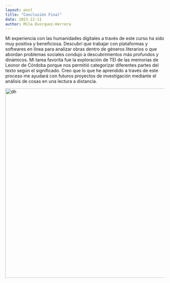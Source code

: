 ```yaml
---
layout: post
title: "Conclusión Final"
date: 2021-12-11
author: Mila Dvorquez-Herrera
---
```


Mi experiencia con las humanidades digitales a través de este curso ha sido muy positiva y beneficiosa. Descubrí que trabajar con plataformas y softwares en línea para analizar obras dentro de géneros literarios o que abordan problemas sociales condujo a descubrimientos más profundos y dinámicos. Mi tarea favorita fue la exploración de TEI de las memorias de Leonor de Córdoba porque nos permitió categorizar diferentes partes del texto según el significado. Creo que lo que he aprendido a través de este proceso me ayudará con futuros proyectos de investigación mediante el análisis de cosas en una lectura a distancia.

<img src="/assests/dh.jpeg" alt="dh" width="600"/>
